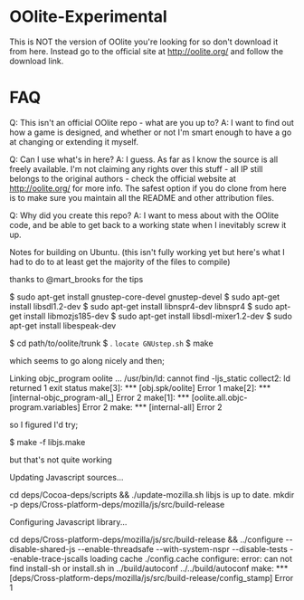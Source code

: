 OOlite-Experimental
===================

This is NOT the version of OOlite you're looking for so don't download it from here. Instead go to the official site at http://oolite.org/ and follow the download link.

FAQ
===
Q: This isn't an official OOlite repo - what are you up to?
A: I want to find out how a game is designed, and whether or not I'm smart enough to have a go at changing or extending it myself.

Q: Can I use what's in here?
A: I guess. As far as I know the source is all freely available. I'm not claiming any rights over this stuff - all IP still belongs to the original authors - check the official website at http://oolite.org/ for more info. The safest option if you do clone from here is to make sure you maintain all the README and other attribution files.

Q: Why did you create this repo?
A: I want to mess about with the OOlite code, and be able to get back to a working state when I inevitably screw it up.


Notes for building on Ubuntu.
(this isn't fully working yet but here's what I had to do to at least get the majority of the files to compile)

thanks to @mart_brooks for the tips

$ sudo apt-get install gnustep-core-devel gnustep-devel
$ sudo apt-get install libsdl1.2-dev
$ sudo apt-get install libnspr4-dev libnspr4
$ sudo apt-get install libmozjs185-dev
$ sudo apt-get install libsdl-mixer1.2-dev
$ sudo apt-get install  libespeak-dev

$ cd path/to/oolite/trunk
$ . `locate GNUstep.sh`
$ make

which seems to go along nicely and then;

 Linking objc_program oolite ...
/usr/bin/ld: cannot find -ljs_static
collect2: ld returned 1 exit status
make[3]: *** [obj.spk/oolite] Error 1
make[2]: *** [internal-objc_program-all_] Error 2
make[1]: *** [oolite.all.objc-program.variables] Error 2
make: *** [internal-all] Error 2


so I figured I'd try;

$ make -f libjs.make

but that's not quite working

Updating Javascript sources...

cd deps/Cocoa-deps/scripts && ./update-mozilla.sh
libjs is up to date.
mkdir -p deps/Cross-platform-deps/mozilla/js/src/build-release

Configuring Javascript library...

cd deps/Cross-platform-deps/mozilla/js/src/build-release && ../configure --disable-shared-js --enable-threadsafe --with-system-nspr --disable-tests --enable-trace-jscalls
loading cache ./config.cache
configure: error: can not find install-sh or install.sh in ../build/autoconf ../../build/autoconf
make: *** [deps/Cross-platform-deps/mozilla/js/src/build-release/config_stamp] Error 1


